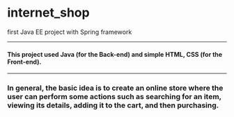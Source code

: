 # internet_shop
first Java EE project with Spring framework

****************************************************

<h4>This project used Java (for the Back-end) and simple HTML, CSS (for the Front-end). </h4>

***************************************************

<h3>In general, the basic idea is to create an online store where the user can perform some actions such 
as searching for an item, viewing its details, adding it to the cart, and then purchasing. </h3>
